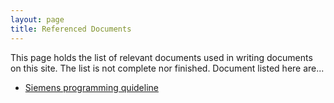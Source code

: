 ```yaml
---
layout: page
title: Referenced Documents
---
```


This page holds the list of relevant documents used in writing documents on this site. The list is not complete nor finished. Document listed here are...

- [Siemens programming quideline](https://www.google.com) 


